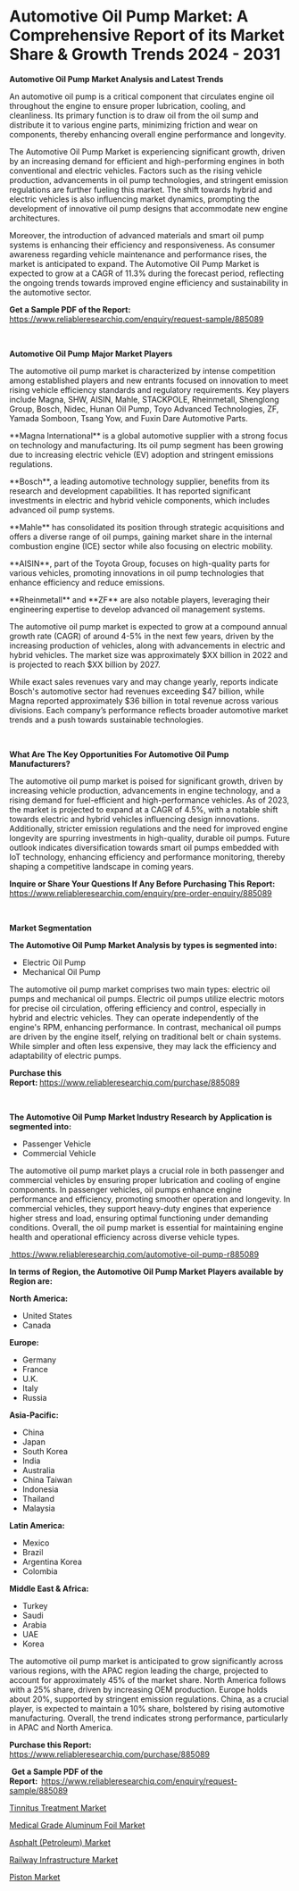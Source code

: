 <p><h1>Automotive Oil Pump Market: A Comprehensive Report of its Market Share & Growth Trends 2024 - 2031</h1></p><p><strong>Automotive Oil Pump Market Analysis and Latest Trends</strong></p>
<p><p>An automotive oil pump is a critical component that circulates engine oil throughout the engine to ensure proper lubrication, cooling, and cleanliness. Its primary function is to draw oil from the oil sump and distribute it to various engine parts, minimizing friction and wear on components, thereby enhancing overall engine performance and longevity.</p><p>The Automotive Oil Pump Market is experiencing significant growth, driven by an increasing demand for efficient and high-performing engines in both conventional and electric vehicles. Factors such as the rising vehicle production, advancements in oil pump technologies, and stringent emission regulations are further fueling this market. The shift towards hybrid and electric vehicles is also influencing market dynamics, prompting the development of innovative oil pump designs that accommodate new engine architectures.</p><p>Moreover, the introduction of advanced materials and smart oil pump systems is enhancing their efficiency and responsiveness. As consumer awareness regarding vehicle maintenance and performance rises, the market is anticipated to expand. The Automotive Oil Pump Market is expected to grow at a CAGR of 11.3% during the forecast period, reflecting the ongoing trends towards improved engine efficiency and sustainability in the automotive sector.</p></p>
<p><strong>Get a Sample PDF of the Report:&nbsp;</strong> <a href="https://www.reliableresearchiq.com/enquiry/request-sample/885089?utm_campaign=120&utm_medium=2&utm_source=Github&utm_content=ia&utm_term=02112024&utm_id=automotive-oil-pump">https://www.reliableresearchiq.com/enquiry/request-sample/885089</a></p>
<p>&nbsp;</p>
<p><strong>Automotive Oil Pump Major Market Players</strong></p>
<p><p>The automotive oil pump market is characterized by intense competition among established players and new entrants focused on innovation to meet rising vehicle efficiency standards and regulatory requirements. Key players include Magna, SHW, AISIN, Mahle, STACKPOLE, Rheinmetall, Shenglong Group, Bosch, Nidec, Hunan Oil Pump, Toyo Advanced Technologies, ZF, Yamada Somboon, Tsang Yow, and Fuxin Dare Automotive Parts.</p><p>**Magna International** is a global automotive supplier with a strong focus on technology and manufacturing. Its oil pump segment has been growing due to increasing electric vehicle (EV) adoption and stringent emissions regulations. </p><p>**Bosch**, a leading automotive technology supplier, benefits from its research and development capabilities. It has reported significant investments in electric and hybrid vehicle components, which includes advanced oil pump systems. </p><p>**Mahle** has consolidated its position through strategic acquisitions and offers a diverse range of oil pumps, gaining market share in the internal combustion engine (ICE) sector while also focusing on electric mobility. </p><p>**AISIN**, part of the Toyota Group, focuses on high-quality parts for various vehicles, promoting innovations in oil pump technologies that enhance efficiency and reduce emissions.</p><p>**Rheinmetall** and **ZF** are also notable players, leveraging their engineering expertise to develop advanced oil management systems.</p><p>The automotive oil pump market is expected to grow at a compound annual growth rate (CAGR) of around 4-5% in the next few years, driven by the increasing production of vehicles, along with advancements in electric and hybrid vehicles. The market size was approximately $XX billion in 2022 and is projected to reach $XX billion by 2027.</p><p>While exact sales revenues vary and may change yearly, reports indicate Bosch's automotive sector had revenues exceeding $47 billion, while Magna reported approximately $36 billion in total revenue across various divisions. Each company’s performance reflects broader automotive market trends and a push towards sustainable technologies.</p></p>
<p>&nbsp;</p>
<p><strong>What Are The Key Opportunities For Automotive Oil Pump Manufacturers?</strong></p>
<p><p>The automotive oil pump market is poised for significant growth, driven by increasing vehicle production, advancements in engine technology, and a rising demand for fuel-efficient and high-performance vehicles. As of 2023, the market is projected to expand at a CAGR of 4.5%, with a notable shift towards electric and hybrid vehicles influencing design innovations. Additionally, stricter emission regulations and the need for improved engine longevity are spurring investments in high-quality, durable oil pumps. Future outlook indicates diversification towards smart oil pumps embedded with IoT technology, enhancing efficiency and performance monitoring, thereby shaping a competitive landscape in coming years.</p></p>
<p><strong>Inquire or Share Your Questions If Any Before Purchasing This Report:</strong> <a href="https://www.reliableresearchiq.com/enquiry/pre-order-enquiry/885089?utm_campaign=120&utm_medium=2&utm_source=Github&utm_content=ia&utm_term=02112024&utm_id=automotive-oil-pump">https://www.reliableresearchiq.com/enquiry/pre-order-enquiry/885089</a></p>
<p>&nbsp;</p>
<p><strong>Market Segmentation</strong></p>
<p><strong>The Automotive Oil Pump Market Analysis by types is segmented into:</strong></p>
<p><ul><li>Electric Oil Pump</li><li>Mechanical Oil Pump</li></ul></p>
<p><p>The automotive oil pump market comprises two main types: electric oil pumps and mechanical oil pumps. Electric oil pumps utilize electric motors for precise oil circulation, offering efficiency and control, especially in hybrid and electric vehicles. They can operate independently of the engine's RPM, enhancing performance. In contrast, mechanical oil pumps are driven by the engine itself, relying on traditional belt or chain systems. While simpler and often less expensive, they may lack the efficiency and adaptability of electric pumps.</p></p>
<p><strong>Purchase this Report:&nbsp;</strong><a href="https://www.reliableresearchiq.com/purchase/885089?utm_campaign=120&utm_medium=2&utm_source=Github&utm_content=ia&utm_term=02112024&utm_id=automotive-oil-pump">https://www.reliableresearchiq.com/purchase/885089</a></p>
<p>&nbsp;</p>
<p><strong>The Automotive Oil Pump Market Industry Research by Application is segmented into:</strong></p>
<p><ul><li>Passenger Vehicle</li><li>Commercial Vehicle</li></ul></p>
<p><p>The automotive oil pump market plays a crucial role in both passenger and commercial vehicles by ensuring proper lubrication and cooling of engine components. In passenger vehicles, oil pumps enhance engine performance and efficiency, promoting smoother operation and longevity. In commercial vehicles, they support heavy-duty engines that experience higher stress and load, ensuring optimal functioning under demanding conditions. Overall, the oil pump market is essential for maintaining engine health and operational efficiency across diverse vehicle types.</p></p>
<p><a href="https://www.reliableresearchiq.com/automotive-oil-pump-r885089?utm_campaign=120&utm_medium=2&utm_source=Github&utm_content=ia&utm_term=02112024&utm_id=automotive-oil-pump">&nbsp;https://www.reliableresearchiq.com/automotive-oil-pump-r885089</a></p>
<p><strong>In terms of Region, the Automotive Oil Pump Market Players available by Region are:</strong></p>
<p>
    <p> <strong> North America: </strong>
        <ul>
            <li>United States</li>
            <li>Canada</li>
        </ul>
        </p> 
    <p> <strong> Europe: </strong>
        <ul>
            <li>Germany</li>
            <li>France</li>
            <li>U.K.</li>
            <li>Italy</li>
            <li>Russia</li>
        </ul>
        </p> 
    <p> <strong> Asia-Pacific: </strong>
        <ul>
            <li>China</li>
            <li>Japan</li>
            <li>South Korea</li>
            <li>India</li>
            <li>Australia</li>
            <li>China Taiwan</li>
            <li>Indonesia</li>
            <li>Thailand</li>
            <li>Malaysia</li>
        </ul>
        </p> 
    <p> <strong> Latin America: </strong>
        <ul>
            <li>Mexico</li>
            <li>Brazil</li>
            <li>Argentina Korea</li>
            <li>Colombia</li>
        </ul>
        </p> 
    <p> <strong> Middle East & Africa: </strong>
        <ul>
            <li>Turkey</li>
            <li>Saudi</li>
            <li>Arabia</li>
            <li>UAE</li>
            <li>Korea</li>
        </ul>
    </p>
    </p>
<p><p>The automotive oil pump market is anticipated to grow significantly across various regions, with the APAC region leading the charge, projected to account for approximately 45% of the market share. North America follows with a 25% share, driven by increasing OEM production. Europe holds about 20%, supported by stringent emission regulations. China, as a crucial player, is expected to maintain a 10% share, bolstered by rising automotive manufacturing. Overall, the trend indicates strong performance, particularly in APAC and North America.</p></p>
<p><strong>Purchase this Report: </strong><a href="https://www.reliableresearchiq.com/purchase/885089?utm_campaign=120&utm_medium=2&utm_source=Github&utm_content=ia&utm_term=02112024&utm_id=automotive-oil-pump">https://www.reliableresearchiq.com/purchase/885089</a></p>
<p>&nbsp;<strong>Get a Sample PDF of the Report:&nbsp;&nbsp;</strong><a href="https://www.reliableresearchiq.com/enquiry/request-sample/885089?utm_campaign=120&utm_medium=2&utm_source=Github&utm_content=ia&utm_term=02112024&utm_id=automotive-oil-pump">https://www.reliableresearchiq.com/enquiry/request-sample/885089</a></p>
<p><strong></strong></p>
<p><p><a href="https://issuu.com/reportprime-2/docs/tinnitus-treatment-market-size-2030_382d2aa19b5cbb?utm_campaign=120&utm_medium=2&utm_source=Github&utm_content=ia&utm_term=02112024&utm_id=automotive-oil-pump">Tinnitus Treatment Market</a></p><p><a href="https://www.linkedin.com/pulse/global-medical-grade-aluminum-foil-106-cagr-forecast-2024-2031-lccue?utm_campaign=120&utm_medium=2&utm_source=Github&utm_content=ia&utm_term=02112024&utm_id=automotive-oil-pump">Medical Grade Aluminum Foil Market</a></p><p><a href="https://www.linkedin.com/pulse/asphalt-petroleum-market-industry-trends-forecast-period-from-myzge?utm_campaign=120&utm_medium=2&utm_source=Github&utm_content=ia&utm_term=02112024&utm_id=automotive-oil-pump">Asphalt (Petroleum) Market</a></p><p><a href="https://github.com/eleanore16mal/Market-Research-Report-List-1/blob/main/railway-infrastructure-market.md?utm_campaign=120&utm_medium=2&utm_source=Github&utm_content=ia&utm_term=02112024&utm_id=automotive-oil-pump">Railway Infrastructure Market</a></p><p><a href="https://github.com/brittroma9i/Market-Research-Report-List-1/blob/main/piston-market.md?utm_campaign=120&utm_medium=2&utm_source=Github&utm_content=ia&utm_term=02112024&utm_id=automotive-oil-pump">Piston Market</a></p></p>